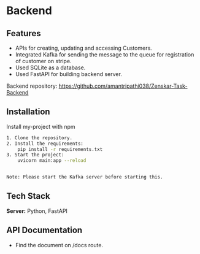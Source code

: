 
# Backend

## Features

* APIs for creating, updating and accessing Customers.
* Integrated Kafka for sending the message to the queue for registration of customer on stripe.
* Used SQLite as a database.
* Used FastAPI for building backend server.


Backend repository: https://github.com/amantripathi038/Zenskar-Task-Backend
## Installation

Install my-project with npm

```bash
1. Clone the repository.
2. Install the requirements:
    pip install -r requirements.txt
3. Start the project:
    uvicorn main:app --reload


Note: Please start the Kafka server before starting this.
```
    
## Tech Stack

**Server:** Python, FastAPI
## API Documentation

* Find the document on /docs route.

